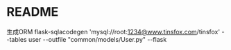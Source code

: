 # README
生成ORM  flask-sqlacodegen 'mysql://root:1234@www.tinsfox.com/tinsfox' --tables user --outfile "common/models/User.py" --flask
